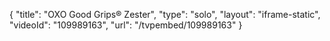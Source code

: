 {
    "title": "OXO Good Grips&reg; Zester",
    "type": "solo",
    "layout": "iframe-static",
    "videoId": "109989163",
    "url": "\/tvpembed\/109989163"
}